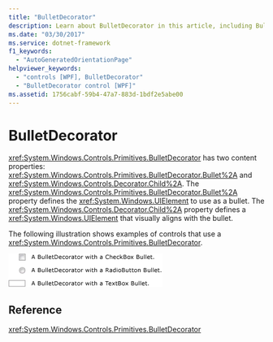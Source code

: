 ```yaml
---
title: "BulletDecorator"
description: Learn about BulletDecorator in this article, including BulletDecorator's two content properties, Bullet and Child.
ms.date: "03/30/2017"
ms.service: dotnet-framework
f1_keywords: 
  - "AutoGeneratedOrientationPage"
helpviewer_keywords: 
  - "controls [WPF], BulletDecorator"
  - "BulletDecorator control [WPF]"
ms.assetid: 1756cabf-59b4-47a7-883d-1bdf2e5abe00
---
```

# BulletDecorator

<xref:System.Windows.Controls.Primitives.BulletDecorator> has two content properties: <xref:System.Windows.Controls.Primitives.BulletDecorator.Bullet%2A> and <xref:System.Windows.Controls.Decorator.Child%2A>. The <xref:System.Windows.Controls.Primitives.BulletDecorator.Bullet%2A> property defines the <xref:System.Windows.UIElement> to use as a bullet. The <xref:System.Windows.Controls.Decorator.Child%2A> property defines a <xref:System.Windows.UIElement> that visually aligns with the bullet.  
  
The following illustration shows examples of controls that use a <xref:System.Windows.Controls.Primitives.BulletDecorator>.  
  
![Example of a Checkbox, a RadioButton, and a TextBox bullet decorator.](./media/bulletdecorator/three-bullet-decorators.png)  
  
## Reference  

<xref:System.Windows.Controls.Primitives.BulletDecorator>
